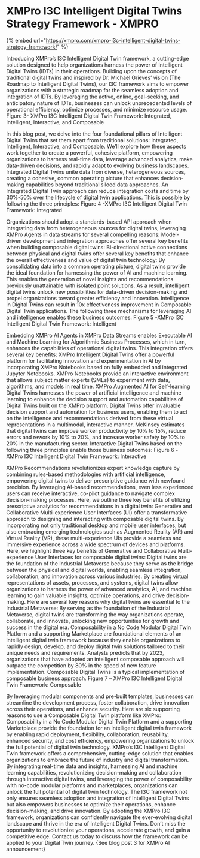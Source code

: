 # XMPro I3C Intelligent Digital Twins Strategy Framework - XMPRO

{% embed url="https://xmpro.com/xmpro-i3c-intelligent-digital-twins-strategy-framework/" %}

Introducing XMPro’s I3C Intelligent Digital Twin framework, a cutting-edge solution designed to help organizations harness the power of Intelligent Digital Twins (IDTs) in their operations. Building upon the concepts of traditional digital twins and inspired by Dr. Michael Grieves’ vision (The Roadmap to Intelligent Digital Twins), our I3C framework aims to empower organizations with a strategic roadmap for the seamless adoption and integration of IDTs. By leveraging the active, online, goal-seeking, and anticipatory nature of IDTs, businesses can unlock unprecedented levels of operational efficiency, optimize processes, and minimize resource usage.
Figure 3- XMPro I3C Intelligent Digital Twin Framework: Integrated, Intelligent, Interactive, and Composable


In this blog post, we delve into the four foundational pillars of Intelligent Digital Twins that set them apart from traditional solutions: Integrated, Intelligent, Interactive, and Composable. We’ll explore how these aspects work together to create a powerful, cohesive platform, empowering organizations to harness real-time data, leverage advanced analytics, make data-driven decisions, and rapidly adapt to evolving business landscapes.
Integrated Digital Twins unite data from diverse, heterogeneous sources, creating a cohesive, common operating picture that enhances decision-making capabilities beyond traditional siloed data approaches.
An Integrated Digital Twin approach can reduce integration costs and time by 30%-50% over the lifecycle of digital twin applications. This is possible by following the three principles:
Figure 4 -XMPro I3C Intelligent Digital Twin Framework: Integrated


Organizations should adopt a standards-based API approach when integrating data from heterogeneous sources for digital twins, leveraging XMPro Agents in data streams for several compelling reasons:
Model-driven development and integration approaches offer several key benefits when building composable digital twins:
Bi-directional active connections between physical and digital twins offer several key benefits that enhance the overall effectiveness and value of digital twin technology:
By consolidating data into a common operating picture, digital twins provide the ideal foundation for harnessing the power of AI and machine learning. This enables the generation of novel insights and recommendations previously unattainable with isolated point solutions. As a result, intelligent digital twins unlock new possibilities for data-driven decision-making and propel organizations toward greater efficiency and innovation.
Intelligence in Digital Twins can result in 10x effectiveness improvement in Composable Digital Twin applications. The following three mechanisms for leveraging AI and intelligence enables these business outcomes:
Figure 5 -XMPro I3C Intelligent Digital Twin Framework: Intelligent


Embedding XMPro AI Agents in XMPro Data Streams enables Executable AI and Machine Learning for Algorithmic Business Processes, which in turn, enhances the capabilities of operational digital twins. This integration offers several key benefits:
XMPro Intelligent Digital Twins offer a powerful platform for facilitating innovation and experimentation in AI by incorporating XMPro Notebooks based on fully embedded and integrated Jupyter Notebooks. XMPro Notebooks provide an interactive environment that allows subject matter experts (SMEs) to experiment with data, algorithms, and models in real time.
XMPro Augmented AI for Self-learning Digital Twins harnesses the power of artificial intelligence and machine learning to enhance the decision support and automation capabilities of Digital Twins built on the XMPro platform.
Digital Twins offer invaluable decision support and automation for business users, enabling them to act on the intelligence and recommendations derived from these virtual representations in a multimodal, interactive manner.
McKinsey estimates that digital twins can improve worker productivity by 10% to 15%, reduce errors and rework by 10% to 20%, and increase worker safety by 10% to 20% in the manufacturing sector. Interactive Digital Twins based on the following three principles enable those business outcomes:
Figure 6 -XMPro I3C Intelligent Digital Twin Framework: Interactive


XMPro Recommendations revolutionizes expert knowledge capture by combining rules-based methodologies with artificial intelligence, empowering digital twins to deliver prescriptive guidance with newfound precision. By leveraging AI-based recommendations, even less experienced users can receive interactive, co-pilot guidance to navigate complex decision-making processes. Here, we outline three key benefits of utilizing prescriptive analytics for recommendations in a digital twin:
Generative and Collaborative Multi-experience User Interfaces (UI) offer a transformative approach to designing and interacting with composable digital twins. By incorporating not only traditional desktop and mobile user interfaces, but also embracing emerging technologies such as Augmented Reality (AR) and Virtual Reality (VR), these multi-experience UIs provide a seamless and immersive experience across a wide spectrum of devices and platforms. Here, we highlight three key benefits of Generative and Collaborative Multi-experience User Interfaces for composable digital twins:
Digital twins are the foundation of the Industrial Metaverse because they serve as the bridge between the physical and digital worlds, enabling seamless integration, collaboration, and innovation across various industries. By creating virtual representations of assets, processes, and systems, digital twins allow organizations to harness the power of advanced analytics, AI, and machine learning to gain valuable insights, optimize operations, and drive decision-making. Here are several key reasons why digital twins are essential to the Industrial Metaverse:
By serving as the foundation of the Industrial Metaverse, digital twins are transforming the way organizations operate, collaborate, and innovate, unlocking new opportunities for growth and success in the digital era.
Composability in a No Code Modular Digital Twin Platform and a supporting Marketplace are foundational elements of an intelligent digital twin framework because they enable organizations to rapidly design, develop, and deploy digital twin solutions tailored to their unique needs and requirements.
Analysts predicts that by 2023, organizations that have adopted an intelligent composable approach will outpace the competition by 80% in the speed of new feature implementation. Composable Digital Twins is a typical implementation of composable business approach.
Figure 7 – XMPro I3C Intelligent Digital Twin Framework: Composable


By leveraging modular components and pre-built templates, businesses can streamline the development process, foster collaboration, drive innovation across their operations, and enhance security. Here are six supporting reasons to use a Composable Digital Twin platform like XMPro:
Composability in a No Code Modular Digital Twin Platform and a supporting Marketplace provide the foundation for an intelligent digital twin framework by enabling rapid deployment, flexibility, collaboration, reusability, enhanced security, and cost efficiency, empowering organizations to unlock the full potential of digital twin technology.
XMPro’s I3C Intelligent Digital Twin framework offers a comprehensive, cutting-edge solution that enables organizations to embrace the future of industry and digital transformation. By integrating real-time data and insights, harnessing AI and machine learning capabilities, revolutionizing decision-making and collaboration through interactive digital twins, and leveraging the power of composability with no-code modular platforms and marketplaces, organizations can unlock the full potential of digital twin technology. The I3C framework not only ensures seamless adoption and integration of Intelligent Digital Twins but also empowers businesses to optimize their operations, enhance decision-making, and drive innovation. By adopting the XMPro I3C framework, organizations can confidently navigate the ever-evolving digital landscape and thrive in the era of Intelligent Digital Twins. Don’t miss the opportunity to revolutionize your operations, accelerate growth, and gain a competitive edge. Contact us today to discuss how the framework can be applied to your Digital Twin journey. {See blog post 3 for XMPro AI announcement}